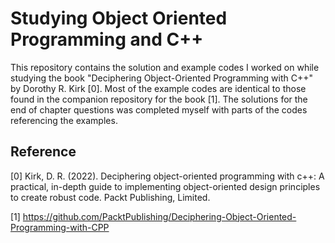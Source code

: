 # Studying Object Oriented Programming and C++

This repository contains the solution and example codes I worked on while studying the book
"Deciphering Object-Oriented Programming with C++" by Dorothy R. Kirk [0]. Most of the example
codes are identical to those found in the companion repository for the book [1]. The solutions for the end of chapter questions was completed myself with parts of the codes referencing the examples.

## Reference

[0] Kirk, D. R. (2022). Deciphering object-oriented programming with c++: A practical, in-depth guide to implementing object-oriented design principles to create robust code. Packt Publishing, Limited.

[1] https://github.com/PacktPublishing/Deciphering-Object-Oriented-Programming-with-CPP